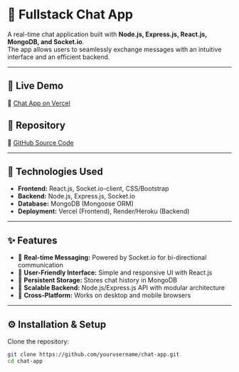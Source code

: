 # 💬 Fullstack Chat App

A real-time chat application built with **Node.js, Express.js, React.js, MongoDB, and Socket.io**.  
The app allows users to seamlessly exchange messages with an intuitive interface and an efficient backend.

---

## 🚀 Live Demo  
🔗 [Chat App on Vercel](https://chat-app-psi-beige-18.vercel.app/)  

## 📌 Repository  
🔗 [GitHub Source Code](https://github.com/DalbirDhillon/chat-app)

---

## 🔧 Technologies Used
- **Frontend:** React.js, Socket.io-client, CSS/Bootstrap  
- **Backend:** Node.js, Express.js, Socket.io  
- **Database:** MongoDB (Mongoose ORM)  
- **Deployment:** Vercel (Frontend), Render/Heroku (Backend)  

---

## ✨ Features
- 🔹 **Real-time Messaging:** Powered by Socket.io for bi-directional communication  
- 🔹 **User-Friendly Interface:** Simple and responsive UI with React.js  
- 🔹 **Persistent Storage:** Stores chat history in MongoDB  
- 🔹 **Scalable Backend:** Node.js/Express.js API with modular architecture  
- 🔹 **Cross-Platform:** Works on desktop and mobile browsers  

---

## ⚙️ Installation & Setup

Clone the repository:
```bash
git clone https://github.com/yourusername/chat-app.git
cd chat-app
